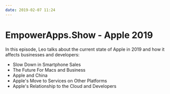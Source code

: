 ```yaml
---
date: 2019-02-07 11:24
---
```

# EmpowerApps.Show - Apple 2019


In this episode, Leo talks about the current state of Apple in 2019 and how it affects businesses and developers: 


-   Slow Down in Smartphone Sales
-   The Future For Macs and Business
-   Apple and China
-   Apple's Move to Services on Other Platforms
-   Apple's Relationship to the Cloud and Developers